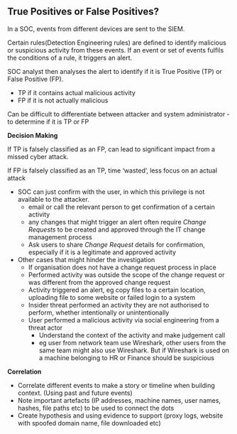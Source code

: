 ## **True Positives or False Positives?**

In a SOC, events from different devices are sent to the SIEM. 

Certain rules(Detection Engineering rules) are defined to identify malicious or suspicious activity from these events. If an event or set of events fulfils the conditions of a rule, it triggers an alert.

SOC analyst then analyses the alert to identify if it is True Positive (TP) or False Positive (FP).

- TP if it contains actual malicious activity
- FP if it is not actually malicious

Can be difficult to differentiate between attacker and system administrator - to determine if it is TP or FP

**Decision Making**

If TP is falsely classified as an FP, can lead to significant impact from a missed cyber attack.

If FP is falsely classified as an TP, time ‘wasted’, less focus on an actual attack

- SOC can just confirm with the user, in which this privilege is not available to the attacker.
    - email or call the relevant person to get confirmation of a certain activity
    - any changes that might trigger an alert often require *Change Requests* to be created and approved through the IT change management process
    - Ask users to share *Change Request* details for confirmation, especially if it is a legitimate and approved activity
- Other cases that might hinder the investigation
    - If organisation does not have a change request process in place
    - Performed activity was outside the scope of the change request or was different from the approved change request
    - Activity triggered an alert, eg copy files to a certain location, uploading file to some website or failed login to a system
    - Insider threat performed an activity they are not authorised to perform, whether intentionally or unintentionally
    - User performed a malicious activity via social engineering from a threat actor
        - Understand the context of the activity and make judgement call
        - eg user from network team use Wireshark, other users from the same team might also use Wireshark. But if Wireshark is used on a machine belonging to HR or Finance should be suspicious

**Correlation**

- Correlate different events to make a story or timeline when building context. (Using past and future events)
- Note important artefacts (IP addresses, machine names, user names, hashes, file paths etc) to be used to connect the dots
- Create hypothesis and using evidence to support (proxy logs, website with spoofed domain name, file downloaded etc)
